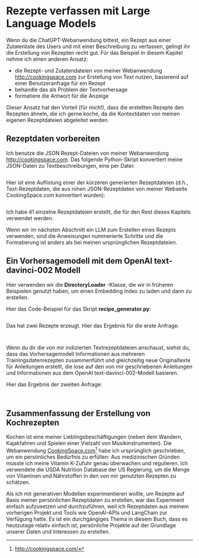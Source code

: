 # Rezepte verfassen mit Large Language Models

Wenn du die ChatGPT-Webanwendung bittest, ein Rezept aus einer Zutatenliste des Users und mit einer Beschreibung zu verfassen, gelingt ihr die Erstellung von Rezepten recht gut. Für das Beispiel in diesem Kapitel nehme ich einen anderen Ansatz:

* die Rezept- und Zutatendateien von meiner Webanwendung http://cookingspace.com zur Erstellung von Text nutzen, basierend auf einer Benutzeranfrage für ein Rezept
* behandle das als Problem der Textvorhersage
* formatiere die Antwort für die Anzeige

Dieser Ansatz hat den Vorteil (für mich!), dass die erstellten Rezepte den Rezepten ähneln, die ich gerne koche, da die Kontextdaten von meinen eigenen Rezeptdateien abgeleitet werden.

## Rezeptdaten vorbereiten

Ich benutze die JSON Rezept-Dateien von meiner Webanwendung http://cookingspace.com. Das folgende Python-Skript konvertiert meine JSON-Daten zu Textbeschreibungen, eine per Datei:

```

```

Hier ist eine Auflistung einer der kürzeren generierten Rezeptdateien (d.h., Text-Rezeptdaten, die aus rohen JSON-Rezeptdaten von meiner Webseite CookingSpace.com konvertiert wurden):

```

```

Ich habe 41 einzelne Rezeptdateien erstellt, die für den Rest dieses Kapitels verwendet werden.

Wenn wir im nächsten Abschnitt ein LLM zum Erstellen eines Rezepts verwenden, sind die Anweisungen nummerierte Schritte und die Formatierung ist anders als bei meinen ursprünglichen Rezeptdateien.

## Ein Vorhersagemodell mit dem OpenAI text-davinci-002 Modell

Hier verwenden wir die **DirectoryLoader** -Klasse, die wir in früheren Beispielen genutzt haben, um einen Embedding Index zu laden und dann zu erstellen.

Hier das Code-Beispiel für das Skript **recipe_generator.py**:

```

```

Das hat zwei Rezepte erzeugt. Hier das Ergebnis für die erste Anfrage:

```


```

Wenn du dir die von mir indizierten Textrezeptdateien anschaust, siehst du, dass das Vorhersagemodell Informationen aus mehreren Trainingsdatenrezepten zusammenführt und gleichzeitig neue Originaltexte für Anleitungen erstellt, die lose auf den von mir geschriebenen Anleitungen und Informationen aus dem OpenAI text-davinci-002-Modell basieren.  

Hier das Ergebnis der zweiten Anfrage:

```


```

## Zusammenfassung der Erstellung von Kochrezepten

Kochen ist eine meiner Lieblingsbeschäftigungen (neben dem Wandern, Kajakfahren und Spielen einer Vielzahl von Musikinstrumenten). Die Webanwendung [CookingSpace.com](http://cookingspace.com/)[^1] habe ich ursprünglich geschrieben, um ein persönliches Bedürfnis zu erfüllen: Aus medizinischen Gründen musste ich meine Vitamin K-Zufuhr genau überwachen und regulieren. Ich verwendete die USDA Nutrition Database der US Regierung, um die Menge von Vitaminen und Nährstoffen in den von mir genutzten Rezepten zu schätzen.

Als ich mit generativen Modellen experimentieren wollte, um Rezepte auf Basis meiner persönlichen Rezeptdaten zu erstellen, war das Experiment einfach aufzusetzen und durchzuführen, weil ich Rezeptdaten aus meinem vorherigen Projekt und Tools wie OpenAI-APIs und LangChain zur Verfügung hatte. Es ist ein durchgängiges Thema in diesem Buch, dass es heutzutage relativ einfach ist, persönliche Projekte auf der Grundlage unserer Daten und Interessen zu erstellen.

[^1]: http://cookingspace.com/
